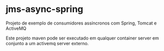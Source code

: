 # jms-async-spring
Projeto de exemplo de consumidores assíncronos com Spring, Tomcat e ActiveMQ

Este projeto maven pode ser executado em qualquer container server em conjunto a um activemq server externo.
